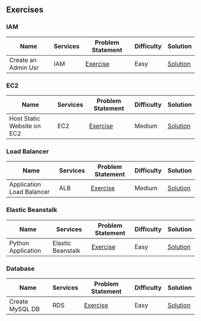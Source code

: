 ## Exercises



### IAM

|Name|Services|Problem Statement|Difficulty|Solution|
|--------|--------|------|----|----|
| Create an Admin Usr | IAM | [Exercise](Exercises/IAM_User/exercise.md) | Easy | [Solution](Exercises/IAM_User/solution.md) |


### EC2

|Name|Services|Problem Statement|Difficulty|Solution|
|--------|--------|------|----|----|
| Host Static Website on EC2 | EC2 | [Exercise](Exercises/Static_Website_EC2/exercise.md) | Medium | [Solution](Exercises/Static_Website_EC2/solution_static_website_EC2.md) |


### Load Balancer

|Name|Services|Problem Statement|Difficulty|Solution|
|--------|--------|------|----|----|
| Application Load Balancer | ALB | [Exercise](Exercises/Load_Balancer/exercise.md) | Medium | [Solution](Exercises/Load_Balancer/solution_lb.md) |

### Elastic Beanstalk

|Name|Services|Problem Statement|Difficulty|Solution|
|--------|--------|------|----|----|
| Python Application | Elastic Beanstalk | [Exercise](Exercises/Elastic_Beanstalk_Python_App/exercise.md) | Easy | [Solution](Exercises/Elastic_Beanstalk_Python_App/Solution_Elastic_Beanstalk_Python.md) |


### Database

|Name|Services|Problem Statement|Difficulty|Solution|
|--------|--------|------|----|----|
| Create MySQL DB | RDS | [Exercise](Exercises/Create_DB_RDS/exercise.md) | Easy | [Solution](Exercises/Create_DB_RDS/solution.md) |
